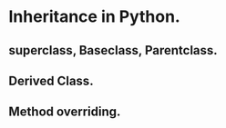# Inheritance in Python.
## superclass, Baseclass, Parentclass.
## Derived Class.
## Method overriding.
